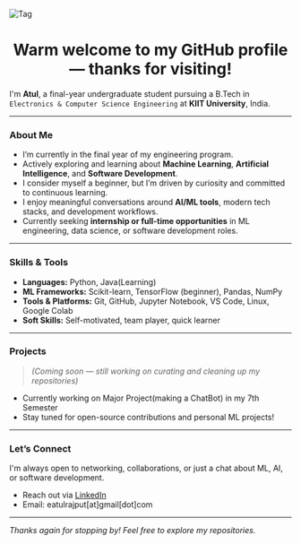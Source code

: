 ![Tag](https://github.com/user-attachments/assets/6710639a-03df-4698-bd0c-10189324679c)
<h1 align="center"> Warm welcome to my GitHub profile — thanks for visiting!</h1>

I'm **Atul**, a final-year undergraduate student pursuing a B.Tech in `Electronics & Computer Science Engineering` at **KIIT University**, India.

---

### About Me

- I’m currently in the final year of my engineering program.
- Actively exploring and learning about **Machine Learning**, **Artificial Intelligence**, and **Software Development**.
- I consider myself a beginner, but I’m driven by curiosity and committed to continuous learning.
- I enjoy meaningful conversations around **AI/ML tools**, modern tech stacks, and development workflows.
- Currently seeking **internship or full-time opportunities** in ML engineering, data science, or software development roles.

---

### Skills & Tools

- **Languages:** Python, Java(Learning)
- **ML Frameworks:** Scikit-learn, TensorFlow (beginner), Pandas, NumPy
- **Tools & Platforms:** Git, GitHub, Jupyter Notebook, VS Code, Linux, Google Colab
- **Soft Skills:** Self-motivated, team player, quick learner
---

### Projects

> _(Coming soon — still working on curating and cleaning up my repositories)_

- Currently working on Major Project(making a ChatBot) in my 7th Semester
- Stay tuned for open-source contributions and personal ML projects!

---

### Let’s Connect

I'm always open to networking, collaborations, or just a chat about ML, AI, or software development.

- Reach out via [LinkedIn](https://linkedin.com/in/eatulrajput)
- Email: eatulrajput[at]gmail[dot]com

---

_Thanks again for stopping by! Feel free to explore my repositories._


